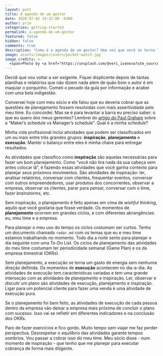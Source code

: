 ```yaml
---
layout: post
title: A agenda de um gestor
date: 2020-07-02 19:32:00 -0300
author: prim
categories: getting-started
permalink: a-agenda-de-um-gestor
featured: false
hidden: false
comments: true
description: "Como é a agenda de um gestor? Uma vez que você se torna líder, quais são os diferentes momentos e atividades que vão compor o seu dia-a-dia? A agenda de um gestor tem três grupos de atividades: inspiração, planejamento e execução"
image: assets/images/covers/pocket-watch.jpg
image_credits: >-
  <span>Photo by <a href="https://unsplash.com/@veri_ivanova?utm_source=unsplash&amp;utm_medium=referral&amp;utm_content=creditCopyText">Veri Ivanova</a> on <a href="https://unsplash.com/s/photos/timer?utm_source=unsplash&amp;utm_medium=referral&amp;utm_content=creditCopyText">Unsplash</a></span>
---
```


Decidi que vou voltar a ser exigente. Fiquei displicente depois de tantas planilhas e relatórios que não dizem nada além de quão bom o autor é em maquiar o porquinho. Cometi o pecado da gula por informação e acabei com uma bela indigestão.

Conversei hoje com meu sócio e ele falou que eu deveria cobrar que as questões de planejamento fossem resolvidas com mais assertividade pelo meu time. Eu concordei. Mas se é para levantar a barra eu preciso saber: o que eu quero dos meus gerentes? Lembrei do [artigo do Paul Graham](http://www.paulgraham.com/makersschedule.html) sobre a “Maker’s schedule vs Manager’s schedule”. Qual é a minha *schedule*?

Minha vida profissional inclui atividades que podem ser classificados em um ou mais entre três grandes grupos: **inspiração**, **planejamento** e **execução**. Manter o balanço entre eles é minha chave para entregar resultados.

As atividades que classifico como **inspiração** são aquelas necessárias para fazer um bom planejamento. Como “você não tira nada da sua cabeça sem antes colocar lá”, é fazendo essas atividades que você ganha contexto para planejar seus próximos movimentos. São atividades de inspiração: ler, analisar relatórios, conversar com clientes, frequentar eventos, conversar com outros empreendedores, usar produtos dos concorrentes, observar a empresa, observar os clientes, parar para pensar, conversar com o time, fazer *brainstorms*, etc.

Sem inspiração, o planejamento é feito apenas em cima de  *wishful thinking*, aquilo que você gostaria que fosse verdade. Os momentos de **planejamento** ocorrem em grandes ciclos, e com diferentes abrangências: eu, meu time e a empresa.

Para planejar o meu uso do tempo os ciclos costumam ser curtos. Tenho um documento chamado `radar.md` com os temas que eu e meu time estamos trabalhando no momento. Todo dia a noite sento para planejar o dia seguinte com uma To-Do List. Os ciclos de planejamento das atividades do meu time costumam ter periodicidade semanal (Game Plan) e os da empresa trimestral (OKRs).

Sem planejamento, a execução se torna um gasto de energia sem nenhuma direção definida. Os momentos de **execução** acontecem no dia-a-dia. As atividades de execução tem características variadas e tem uma grande interseção com as atividades de planejamento e inspiração. Ler, observar e discutir um plano são atividades de execução, planejamento e inspiração. Ligar para um potencial cliente para fazer uma venda é uma atividade de execução pura.

Se o planejamento foi bem feito, as atividades de execução de cada pessoa dentro da empresa vão deixar a empresa mais próxima de concluir o plano com sucesso. Isso vai se refletir em diferentes indicadores e na conclusão dos OKRs.

Paro de fazer exercícios e fico gordo. Muito tempo sem viajar me faz perder perspectiva. Desrespeitar o equilíbrio das atividades garante tempos sombrios. Vou passar a cobrar isso do meu time. Meu sócio disse - num momento de inspiração - que tenho que me planejar para executar cobrança de forma mais diligente.
